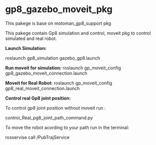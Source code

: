 # gp8_gazebo_moveit_pkg
This pakege is base on motoman_gp8_support pkg

This pakege contain Gp8 simulation and control, moveit pkg to control simulated and real robot.


**Launch Simulation:** 

roslaunch gp8_simulation gazebo_gp8.launch


**Run moveit for simulation:**
roslaunch gp_moveit_config gp8_gazebo_moveit_connection.launch


**Moveit for Real Robot:**
roslaunch gp_moveit_config gp8_real_moveit_connection.launch


**Control real Gp8 joint position:**

To control gp8 joint position without moveit run :


control_Real_pg8_joint_path_command.py 

To move the robot acording to your path run in the terminal:

rosservise call /PubTrajService
